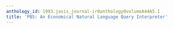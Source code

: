 ```yaml
---
anthology_id: 1993.jasis_journal-ir0anthology0volumeA44A5.1
title: 'PBS: An Economical Natural Language Query Interpreter'
---
```

